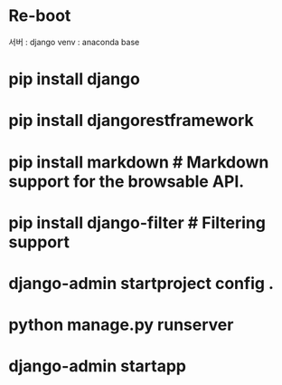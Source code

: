 # Re-boot
서버 : django
venv : anaconda base 

# pip install django
# pip install djangorestframework
# pip install markdown       # Markdown support for the browsable API.
# pip install django-filter  # Filtering support


# django-admin startproject config .

# python manage.py runserver

# django-admin startapp <APP NAME>

